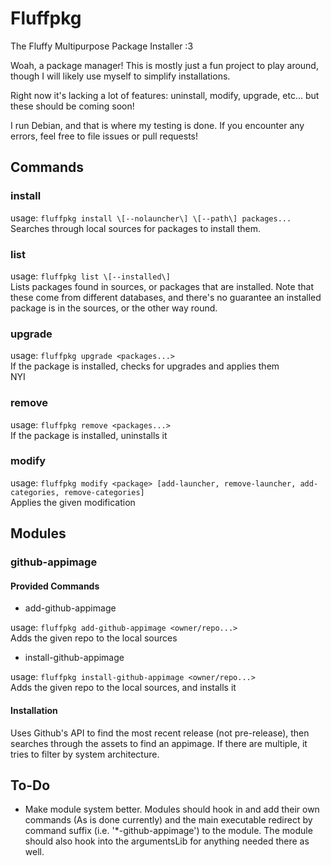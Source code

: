 # Fluffpkg
The Fluffy Multipurpose Package Installer :3

Woah, a package manager!
This is mostly just a fun project to play around, though I will likely use myself to simplify installations.

Right now it's lacking a lot of features: uninstall, modify, upgrade, etc... but these should be coming soon!

I run Debian, and that is where my testing is done. If you encounter any errors, feel free to file issues or pull requests!

## Commands

### install

usage: `fluffpkg install \[--nolauncher\] \[--path\] packages...`<br/>
Searches through local sources for packages to install them.

### list

usage: `fluffpkg list \[--installed\]`<br/>
Lists packages found in sources, or packages that are installed. Note that these come from different databases, and there's no guarantee an installed package is in the sources, or the other way round.

### upgrade

usage: `fluffpkg upgrade <packages...>`<br/>
If the package is installed, checks for upgrades and applies them<br/>
NYI

### remove

usage: `fluffpkg remove <packages...>`<br/>
If the package is installed, uninstalls it<br/>

### modify

usage: `fluffpkg modify <package> [add-launcher, remove-launcher, add-categories, remove-categories]`<br/>
Applies the given modification<br/>

## Modules

### github-appimage

#### Provided Commands

 + add-github-appimage

 usage: `fluffpkg add-github-appimage <owner/repo...>`<br/>
 Adds the given repo to the local sources

 + install-github-appimage
 
 usage: `fluffpkg install-github-appimage <owner/repo...>`<br/>
 Adds the given repo to the local sources, and installs it

#### Installation

Uses Github's API to find the most recent release (not pre-release), then searches through the assets to find an appimage. If there are multiple, it tries to filter by system architecture.

## To-Do
 + Make module system better. Modules should hook in and add their own commands (As is done currently) and the main executable redirect by command suffix (i.e. '\*-github-appimage') to the module. The module should also hook into the argumentsLib for anything needed there as well.
